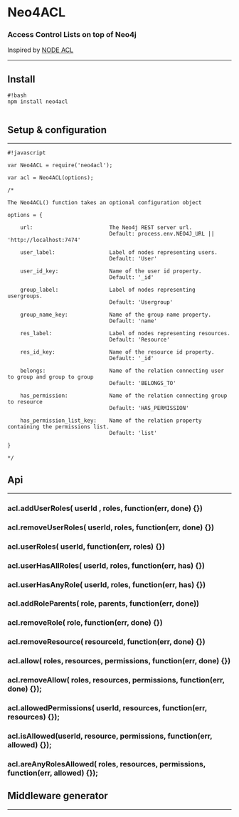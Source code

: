# Neo4ACL
### Access Control Lists on top of Neo4j

Inspired by [NODE ACL](https://github.com/OptimalBits/node_acl)

***
## Install
```
#!bash
npm install neo4acl


```
## Setup & configuration
***

```
#!javascript

var Neo4ACL = require('neo4acl');

var acl = Neo4ACL(options);

/*

The Neo4ACL() function takes an optional configuration object

options = {

	url: 						The Neo4j REST server url.
								Default: process.env.NEO4J_URL || 'http://localhost:7474'
					
    user_label: 				Label of nodes representing users.
    							Default: 'User'
    
    user_id_key:				Name of the user id property.
    							Default: '_id'
    				
    group_label:				Label of nodes representing usergroups.
    							Default: 'Usergroup'
    				
    group_name_key: 			Name of the group name property.
    							Default: 'name'
    				
    res_label: 					Label of nodes representing resources.
    							Default: 'Resource'
    				
    res_id_key:					Name of the resource id property.
    							Default: '_id'
    				
    belongs:					Name of the relation connecting user to group and group to group
    							Default: 'BELONGS_TO'
    				
    has_permission: 			Name of the relation connecting group to resource
	    						Default: 'HAS_PERMISSION'
    				
    has_permission_list_key: 	Name of the relation property containing the permissions list.
    						 	Default: 'list'
    						 
}

*/

```
## Api
***
### acl.addUserRoles( userId , roles, function(err, done) {})
### acl.removeUserRoles( userId, roles, function(err, done) {})
### acl.userRoles( userId, function(err, roles) {})
### acl.userHasAllRoles( userId, roles, function(err, has) {})
### acl.userHasAnyRole( userId, roles, function(err, has) {})
### acl.addRoleParents( role, parents, function(err, done))
### acl.removeRole( role, function(err, done) {})
### acl.removeResource( resourceId, function(err, done) {})
### acl.allow( roles, resources, permissions, function(err, done) {})
### acl.removeAllow( roles, resources, permissions, function(err, done) {});
### acl.allowedPermissions( userId, resources, function(err, resources) {});
### acl.isAllowed(userId, resource, permissions, function(err, allowed) {});
### acl.areAnyRolesAllowed( roles, resources, permissions, function(err, allowed) {});

## Middleware generator
***

